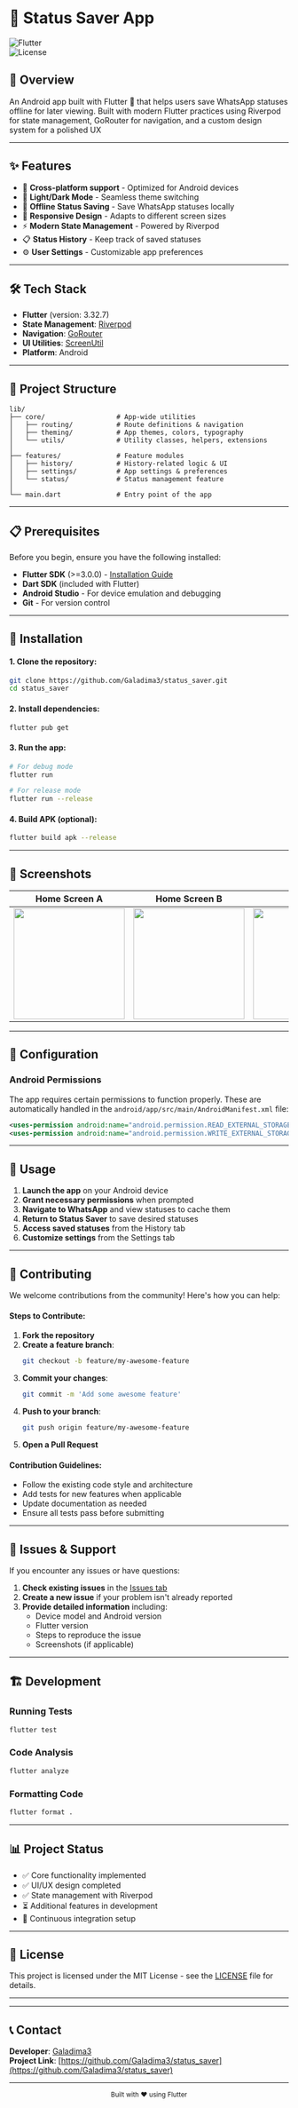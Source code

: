 # 📱 Status Saver App

![Flutter](https://img.shields.io/badge/Flutter-Framework-blue)  
![License](https://img.shields.io/badge/license-MIT-green)    

## 🚀 Overview  
An Android app built with Flutter 💙 that helps users save WhatsApp statuses offline for later viewing. Built with modern Flutter practices using Riverpod for state management, GoRouter for navigation, and a custom design system for a polished UX

---

## ✨ Features  
- 📱 **Cross-platform support** - Optimized for Android devices
- 🌙 **Light/Dark Mode** - Seamless theme switching
- 💾 **Offline Status Saving** - Save WhatsApp statuses locally
- 📱 **Responsive Design** - Adapts to different screen sizes
- ⚡ **Modern State Management** - Powered by Riverpod
- 📋 **Status History** - Keep track of saved statuses
- ⚙️ **User Settings** - Customizable app preferences

---

## 🛠️ Tech Stack  
- **Flutter** (version: 3.32.7)  
- **State Management**: [Riverpod](https://riverpod.dev/)  
- **Navigation**: [GoRouter](https://pub.dev/packages/go_router)  
- **UI Utilities**: [ScreenUtil](https://pub.dev/packages/flutter_screenutil)
- **Platform**: Android

---

## 📂 Project Structure
```plaintext
lib/
├── core/                  # App-wide utilities
│   ├── routing/           # Route definitions & navigation
│   ├── theming/           # App themes, colors, typography
│   └── utils/             # Utility classes, helpers, extensions
│
├── features/              # Feature modules
│   ├── history/           # History-related logic & UI
│   ├── settings/          # App settings & preferences
│   └── status/            # Status management feature
│
└── main.dart              # Entry point of the app
```

---

## 📋 Prerequisites
Before you begin, ensure you have the following installed:
- **Flutter SDK** (>=3.0.0) - [Installation Guide](https://docs.flutter.dev/get-started/install)
- **Dart SDK** (included with Flutter)
- **Android Studio** - For device emulation and debugging
- **Git** - For version control

---

## 🚀 Installation

#### 1. Clone the repository:
```bash
git clone https://github.com/Galadima3/status_saver.git
cd status_saver
```

#### 2. Install dependencies:
```bash
flutter pub get
```

#### 3. Run the app:
```bash
# For debug mode
flutter run

# For release mode
flutter run --release
```

#### 4. Build APK (optional):
```bash
flutter build apk --release
```

---

## 📸 Screenshots

| Home Screen A | Home Screen B | History | Settings |
|-------------|-----------|----------|---------|
| <img src="screenshots/status1.jpg" width="200"/> | <img src="screenshots/status2.jpg" width="200"/> | <img src="screenshots/saved.jpg" width="200"/> | <img src="screenshots/dark.jpg" width="200"/> |
---

## 🔧 Configuration

### Android Permissions
The app requires certain permissions to function properly. These are automatically handled in the `android/app/src/main/AndroidManifest.xml` file:

```xml
<uses-permission android:name="android.permission.READ_EXTERNAL_STORAGE" />
<uses-permission android:name="android.permission.WRITE_EXTERNAL_STORAGE" />
```

---

## 📱 Usage

1. **Launch the app** on your Android device
2. **Grant necessary permissions** when prompted
3. **Navigate to WhatsApp** and view statuses to cache them
4. **Return to Status Saver** to save desired statuses
5. **Access saved statuses** from the History tab
6. **Customize settings** from the Settings tab

---

## 🤝 Contributing

We welcome contributions from the community! Here's how you can help:

#### Steps to Contribute:
1. **Fork the repository**
2. **Create a feature branch**:
   ```bash
   git checkout -b feature/my-awesome-feature
   ```
3. **Commit your changes**:
   ```bash
   git commit -m 'Add some awesome feature'
   ```
4. **Push to your branch**:
   ```bash
   git push origin feature/my-awesome-feature
   ```
5. **Open a Pull Request**

#### Contribution Guidelines:
- Follow the existing code style and architecture
- Add tests for new features when applicable
- Update documentation as needed
- Ensure all tests pass before submitting

---

## 🐛 Issues & Support

If you encounter any issues or have questions:

1. **Check existing issues** in the [Issues tab](https://github.com/Galadima3/status_saver/issues)
2. **Create a new issue** if your problem isn't already reported
3. **Provide detailed information** including:
   - Device model and Android version
   - Flutter version
   - Steps to reproduce the issue
   - Screenshots (if applicable)

---

## 🏗️ Development

### Running Tests
```bash
flutter test
```

### Code Analysis
```bash
flutter analyze
```

### Formatting Code
```bash
flutter format .
```

---

## 📊 Project Status

- ✅ Core functionality implemented
- ✅ UI/UX design completed
- ✅ State management with Riverpod
- ⏳ Additional features in development
- 🔄 Continuous integration setup

---

## 📜 License

This project is licensed under the MIT License - see the [LICENSE](LICENSE) file for details.

---



---

## 📞 Contact

**Developer**: [Galadima3](https://github.com/Galadima3)  
**Project Link**: [https://github.com/Galadima3/status_saver](https://github.com/Galadima3/status_saver)

---

<div align="center">
  <sub>Built with ❤️ using Flutter</sub>
</div>